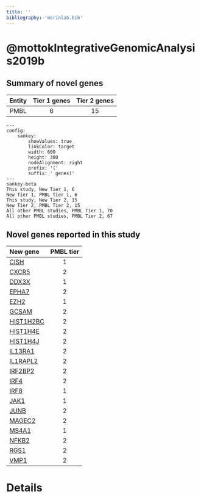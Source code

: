 ```yaml
---
title: ''
bibliography: 'morinlab.bib'
---
```


# @mottokIntegrativeGenomicAnalysis2019b
## Summary of novel genes

|Entity| Tier 1 genes| Tier 2 genes|
|:-:|:-:|:-:|
|PMBL|6|15|
```mermaid
---
config:
    sankey:
        showValues: true
        linkColor: target
        width: 600
        height: 300
        nodeAlignment: right
        prefix: '('
        suffix: ' genes)'
---
sankey-beta
This study, New Tier 1, 6
New Tier 1, PMBL Tier 1, 6
This study, New Tier 2, 15
New Tier 2, PMBL Tier 2, 15
All other PMBL studies, PMBL Tier 1, 70
All other PMBL studies, PMBL Tier 2, 67
```


## Novel genes reported in this study

|New gene|PMBL tier|
|:-|:-:|
|[CISH](../CISH)|1 |
|[CXCR5](../CXCR5)|2 |
|[DDX3X](../DDX3X)|1 |
|[EPHA7](../EPHA7)|2 |
|[EZH2](../EZH2)|1 |
|[GCSAM](../GCSAM)|2 |
|[HIST1H2BC](../HIST1H2BC)|2 |
|[HIST1H4E](../HIST1H4E)|2 |
|[HIST1H4J](../HIST1H4J)|2 |
|[IL13RA1](../IL13RA1)|2 |
|[IL1RAPL2](../IL1RAPL2)|2 |
|[IRF2BP2](../IRF2BP2)|2 |
|[IRF4](../IRF4)|2 |
|[IRF8](../IRF8)|1 |
|[JAK1](../JAK1)|1 |
|[JUNB](../JUNB)|2 |
|[MAGEC2](../MAGEC2)|2 |
|[MS4A1](../MS4A1)|1 |
|[NFKB2](../NFKB2)|2 |
|[RGS1](../RGS1)|2 |
|[VMP1](../VMP1)|2 |

# Details

